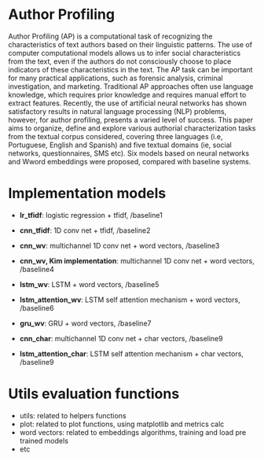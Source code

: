 # Author Profiling 
Author Profiling (AP) is a computational task of recognizing the characteristics of text
authors based on their linguistic patterns. The use of computer computational models allows
us to infer social characteristics from the text, even if the authors do not consciously choose
to place indicators of these characteristics in the text. The AP task can be important
for many practical applications, such as forensic analysis, criminal investigation, and
marketing. Traditional AP approaches often use language knowledge, which requires prior
knowledge and requires manual effort to extract features. Recently, the use of artificial
neural networks has shown satisfactory results in natural language processing (NLP)
problems, however, for author profiling, presents a varied level of success. This paper aims
to organize, define and explore various authorial characterization tasks from the textual
corpus considered, covering three languages (i.e, Portuguese, English and Spanish) and
five textual domains (ie, social networks, questionnaires, SMS etc). Six models based on
neural networks and Wword embeddings were proposed, compared with baseline systems.

# Implementation models

- **lr_tfidf**: logistic regression + tfidf, /baseline1

- **cnn_tfidf**: 1D conv net + tfidf, /baseline2

- **cnn_wv**: multichannel 1D conv net + word vectors, /baseline3

- **cnn_wv, Kim implementation**: multichannel 1D conv net + word vectors, /baseline4

- **lstm_wv**: LSTM + word vectors, /baseline5

- **lstm_attention_wv**: LSTM self attention mechanism + word vectors, /baseline6

- **gru_wv**: GRU + word vectors, /baseline7

- **cnn_char**: multichannel 1D conv net + char vectors, /baseline9

- **lstm_attention_char**: LSTM self attention mechanism + char vectors, /baseline9

# Utils evaluation functions

- utils: related to helpers functions
- plot: related to plot functions, using matplotlib and metrics calc
- word vectors: related to embeddings algorithms, training and load pre trained models
- etc

